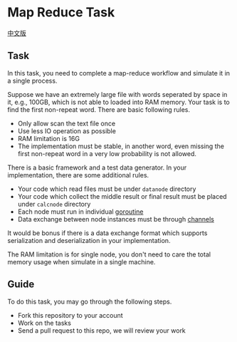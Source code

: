 # Map Reduce Task

[中文版](./README-zh.md)

## Task

In this task, you need to complete a map-reduce workflow and simulate it in a single process.

Suppose we have an extremely large file with words seperated by space in it, e.g., 100GB, which is not able to loaded into RAM memory. Your task is to find the first non-repeat word. There are basic following rules.

- Only allow scan the text file once
- Use less IO operation as possible
- RAM limitation is 16G
- The implementation must be stable, in another word, even missing the first non-repeat word in a very low probability is not allowed.

There is a basic framework and a test data generator. In your implementation, there are some additional rules.

- Your code which read files must be under `datanode` directory
- Your code which collect the middle result or final result must be placed under `calcnode` directory
- Each node must run in individual [goroutine](https://golang.org/doc/effective_go#goroutines)
- Data exchange between node instances must be through [channels](https://golang.org/doc/effective_go#channels)

It would be bonus if there is a data exchange format which supports serialization and deserialization in your implementation.

The RAM limitation is for single node, you don't need to care the total memory usage when simulate in a single machine.

## Guide

To do this task, you may go through the following steps.

- Fork this repository to your account
- Work on the tasks
- Send a pull request to this repo, we will review your work
